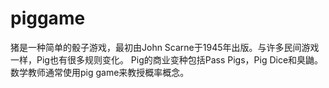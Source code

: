# piggame

猪是一种简单的骰子游戏，最初由John Scarne于1945年出版。与许多民间游戏一样，Pig也有很多规则变化。 Pig的商业变种包括Pass Pigs，Pig Dice和臭鼬。数学教师通常使用pig game来教授概率概念。
